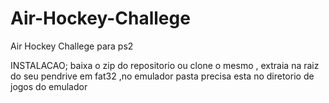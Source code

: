 # Air-Hockey-Challege
Air Hockey Challege para ps2

INSTALACAO;
baixa o zip do repositorio ou clone o mesmo , extraia na raiz do seu pendrive em fat32 ,no emulador pasta precisa esta no diretorio de jogos do emulador
